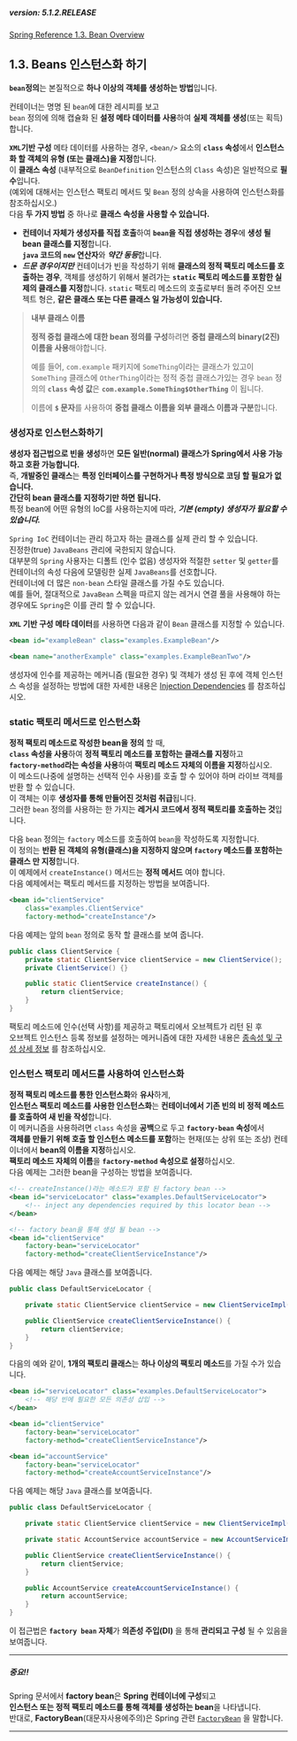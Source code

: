 ##### version: 5.1.2.RELEASE
[Spring Reference 1.3. Bean Overview](https://docs.spring.io/spring/docs/5.1.2.RELEASE/spring-framework-reference/core.html#beans-factory-class)

## 1.3. Beans 인스턴스화 하기

**`bean`정의**는 본질적으로 **하나 이상의 객체를 생성하는 방법**입니다.  

컨테이너는 명명 된 `bean`에 대한 레시피를 보고  
`bean` 정의에 의해 캡슐화 된 **설정 메타 데이터를 사용**하여 **실제 객체를 생성**(또는 획득) 합니다.  

**`XML`기반 구성** 메타 데이터를 사용하는 경우,
`<bean/>` 요소의 **`class` 속성**에서 **인스턴스화 할 객체의 유형 (또는 클래스)을 지정**합니다.  
이 **클래스 속성** (내부적으로 `BeanDefinition` 인스턴스의 `Class` 속성)은 일반적으로 **필수**입니다.  
(예외에 대해서는 인스턴스 팩토리 메서드 및 `Bean` 정의 상속을 사용하여 인스턴스화를 참조하십시오.)  
다음 **두 가지 방법** 중 하나로 **클래스 속성을 사용할 수 있습니다.**  
 - **컨테이너 자체가 생성자를 직접 호출**하여 **`bean`을 직접 생성하는 경우**에 **생성 될 bean 클래스를 지정**합니다.  
 **`java` 코드의 `new` 연산자**와 ***약간 동등***합니다.  
 - ***드문 경우이지만*** 컨테이너가 빈을 작성하기 위해 **클래스의 정적 팩토리 메소드를 호출하는 경우**,
 객체를 생성하기 위해서 불려가는 **`static` 팩토리 메소드를 포함한 실제의 클래스를 지정**합니다.
`static` 팩토리 메소드의 호출로부터 돌려 주어진 오브젝트 형은, **같은 클래스 또는 다른 클래스 일 가능성이 있습니다.**  


> **내부 클래스 이름**
>
> **정적 중첩 클래스에 대한 bean 정의를 구성**하려면 **중첩 클래스의 binary(2진) 이름을 사용**해야합니다.
>
> 예를 들어, `com.example` 패키지에 `SomeThing`이라는 클래스가 있고이 `SomeThing` 클래스에 `OtherThing`이라는 
> 정적 중첩 클래스가있는 경우 `bean` 정의의 **`class` 속성 값**은 **`com.example.SomeThing$OtherThing`** 이 됩니다.
>
> 이름에 **`$` 문자**를 사용하여 **중첩 클래스 이름을 외부 클래스 이름과 구분**합니다.  

### 생성자로 인스턴스화하기
**생성자 접근법으로 빈을 생성**하면 **모든 일반(normal) 클래스가 Spring에서 사용 가능하고 호환 가능합니다.**  
즉, **개발중인 클래스**는 **특정 인터페이스를 구현하거나 특정 방식으로 코딩 할 필요가 없습니다.**  
**간단히 bean 클래스를 지정하기만 하면 됩니다.**  
특정 bean에 어떤 유형의 IoC를 사용하는지에 따라, ***기본 (empty) 생성자가 필요할 수 있습니다.***  


`Spring IoC` 컨테이너는 관리 하고자 하는 클래스를 실제 관리 할 수 있습니다.  
진정한(true) `JavaBeans` 관리에 국한되지 않습니다.  
대부분의 `Spring` 사용자는 디폴트 (인수 없음) 생성자와 적절한 `setter` 및 `getter`를 컨테이너의 속성 다음에 모델링한
실제 `JavaBeans`를 선호합니다.  
컨테이너에 더 많은 `non-bean` 스타일 클래스를 가질 수도 있습니다.  
예를 들어, 절대적으로 `JavaBean` 스펙을 따르지 않는 레거시 연결 풀을 사용해야 하는 경우에도 `Spring`은 이를 관리 할 수 있습니다.  


**`XML` 기반 구성 메타 데이터**를 사용하면 다음과 같이 `Bean` 클래스를 지정할 수 있습니다.  
~~~xml
<bean id="exampleBean" class="examples.ExampleBean"/>

<bean name="anotherExample" class="examples.ExampleBeanTwo"/>
~~~

생성자에 인수를 제공하는 메커니즘 (필요한 경우) 및 객체가 생성 된 후에 
객체 인스턴스 속성을 설정하는 방법에 대한 자세한 내용은 
[Injection Dependencies](https://docs.spring.io/spring/docs/5.1.2.RELEASE/spring-framework-reference/core.html#beans-factory-collaborators)
를 참조하십시오.  

### static 팩토리 메서드로 인스턴스화
**정적 팩토리 메소드로 작성한 bean을 정의** 할 때,  
**`class` 속성을 사용**하여 **정적 팩토리 메소드를 포함하는 클래스를 지정**하고  
**`factory-method`라는 속성을 사용**하여 **팩토리 메소드 자체의 이름을 지정**하십시오.  
이 메소드(나중에 설명하는 선택적 인수 사용)를 호출 할 수 있어야 하며 라이브 객체를 반환 할 수 있습니다.  
이 객체는 이후 **생성자를 통해 만들어진 것처럼 취급**됩니다.  
그러한 `bean` 정의를 사용하는 한 가지는 **레거시 코드에서 정적 팩토리를 호출하는 것**입니다.  

다음 `bean` 정의는 `factory` 메소드를 호출하여 `bean`을 작성하도록 지정합니다.  
이 정의는 **반환 된 객체의 유형(클래스)을 지정하지 않으며 `factory` 메소드를 포함하는 클래스 만 지정**합니다.  
이 예제에서 `createInstance()` 메서드는 **정적 메서드** 여야 합니다.  
다음 예제에서는 팩토리 메서드를 지정하는 방법을 보여줍니다.  

~~~xml
<bean id="clientService"
    class="examples.ClientService"
    factory-method="createInstance"/>
~~~

다음 예제는 앞의 `bean` 정의로 동작 할 클래스를 보여 줍니다.  
~~~java
public class ClientService {
    private static ClientService clientService = new ClientService();
    private ClientService() {}

    public static ClientService createInstance() {
        return clientService;
    }
}
~~~

팩토리 메소드에 인수(선택 사항)를 제공하고 팩토리에서 오브젝트가 리턴 된 후  
오브젝트 인스턴스 등록 정보를 설정하는 메커니즘에 대한 자세한 내용은 
[종속성 및 구성 상세 정보](https://docs.spring.io/spring/docs/5.1.2.RELEASE/spring-framework-reference/core.html#beans-factory-properties-detailed)
를 참조하십시오.  


### 인스턴스 팩토리 메서드를 사용하여 인스턴스화

**정적 팩토리 메소드를 통한 인스턴스화**와 **유사**하게,  
**인스턴스 팩토리 메소드를 사용한 인스턴스화**는 **컨테이너에서 기존 빈의 비 정적 메소드를 호출하여 새 빈을 작성**합니다.  
이 메커니즘을 사용하려면 `class` 속성을 **공백**으로 두고 **`factory-bean` 속성**에서  
**객체를 만들기 위해 호출 할 인스턴스 메소드를 포함**하는 현재(또는 상위 또는 조상) 컨테이너에서 **bean의 이름을 지정**하십시오.  
**팩토리 메소드 자체의 이름**을 **`factory-method` 속성으로 설정**하십시오.  
다음 예제는 그러한 bean을 구성하는 방법을 보여줍니다.
~~~xml
<!-- createInstance()라는 메소드가 포함 된 factory bean -->
<bean id="serviceLocator" class="examples.DefaultServiceLocator">
    <!-- inject any dependencies required by this locator bean -->
</bean>

<!-- factory bean을 통해 생성 될 bean -->
<bean id="clientService"
    factory-bean="serviceLocator"
    factory-method="createClientServiceInstance"/>
~~~
다음 예제는 해당 `Java` 클래스를 보여줍니다.
~~~java
public class DefaultServiceLocator {

    private static ClientService clientService = new ClientServiceImpl();

    public ClientService createClientServiceInstance() {
        return clientService;
    }
}
~~~
다음의 예와 같이, **1개의 팩토리 클래스**는 **하나 이상의 팩토리 메소드**를 가질 수가 있습니다.  
~~~xml
<bean id="serviceLocator" class="examples.DefaultServiceLocator">
    <!-- 해당 빈에 필요한 모든 의존성 삽입 -->
</bean>

<bean id="clientService"
    factory-bean="serviceLocator"
    factory-method="createClientServiceInstance"/>

<bean id="accountService"
    factory-bean="serviceLocator"
    factory-method="createAccountServiceInstance"/>
~~~
다음 예제는 해당 `Java` 클래스를 보여줍니다.
~~~java
public class DefaultServiceLocator {

    private static ClientService clientService = new ClientServiceImpl();

    private static AccountService accountService = new AccountServiceImpl();

    public ClientService createClientServiceInstance() {
        return clientService;
    }

    public AccountService createAccountServiceInstance() {
        return accountService;
    }
}
~~~

이 접근법은 **`factory bean` 자체**가 __의존성 주입(DI)__ 을 통해 **관리되고 구성** 될 수 있음을 보여줍니다.  

---
##### 중요!!
 Spring 문서에서 **factory bean**은 **Spring 컨테이너에 구성**되고  
 **인스턴스 또는 정적 팩토리 메소드를 통해 객체를 생성하는 bean**을 나타냅니다.  
 반대로, **FactoryBean**(대문자사용에주의)은 Spring 관련
[`FactoryBean`](https://docs.spring.io/spring/docs/5.1.2.RELEASE/spring-framework-reference/core.html#beans-factory-extension-factorybean)
을 말합니다.

---


